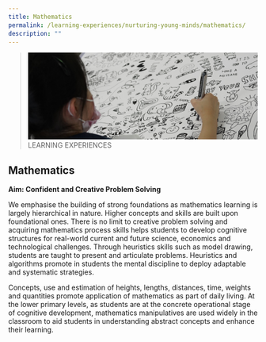 ```yaml
---
title: Mathematics
permalink: /learning-experiences/nurturing-young-minds/mathematics/
description: ""
---
```

>![](/images/Learning%20Experiences/learning-experiences_banner.jpg)
>LEARNING EXPERIENCES

## Mathematics


**Aim: Confident and Creative Problem Solving**

  

We emphasise the building of strong foundations as mathematics learning is largely hierarchical in nature. Higher concepts and skills are built upon foundational ones. There is no limit to creative problem solving and acquiring mathematics process skills helps students to develop cognitive structures for real-world current and future science, economics and technological challenges. Through heuristics skills such as model drawing, students are taught to present and articulate problems. Heuristics and algorithms promote in students the mental discipline to deploy adaptable and systematic strategies.

  

Concepts, use and estimation of heights, lengths, distances, time, weights and quantities promote application of mathematics as part of daily living. At the lower primary levels, as students are at the concrete operational stage of cognitive development, mathematics manipulatives are used widely in the classroom to aid students in understanding abstract concepts and enhance their learning.